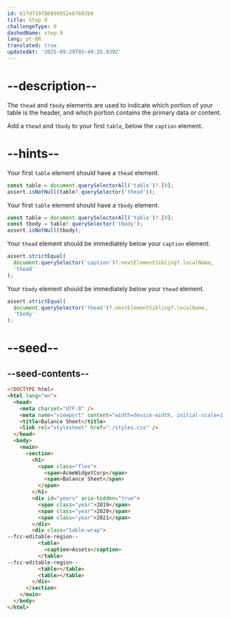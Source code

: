 ```yaml
---
id: 61fd719788899952e67692b9
title: Step 9
challengeType: 0
dashedName: step-9
lang: pt-BR
translated: true
updatedAt: '2025-09-29T05:49:25.939Z'
---
```


# --description--

The `thead` and `tbody` elements are used to indicate which portion of your table is the header, and which portion contains the primary data or content.

Add a `thead` and `tbody` to your first `table`, below the `caption` element.

# --hints--

Your first `table` element should have a `thead` element.

```js
const table = document.querySelectorAll('table')?.[0];
assert.isNotNull(table?.querySelector('thead'));
```

Your first `table` element should have a `tbody` element.

```js
const table = document.querySelectorAll('table')?.[0];
const tbody = table?.querySelector('tbody');
assert.isNotNull(tbody);
```

Your `thead` element should be immediately below your `caption` element.

```js
assert.strictEqual(
  document.querySelector('caption')?.nextElementSibling?.localName,
  'thead'
);
```

Your `tbody` element should be immediately below your `thead` element.

```js
assert.strictEqual(
  document.querySelector('thead')?.nextElementSibling?.localName,
  'tbody'
);
```

# --seed--

## --seed-contents--

```html
<!DOCTYPE html>
<html lang="en">
  <head>
    <meta charset="UTF-8" />
    <meta name="viewport" content="width=device-width, initial-scale=1.0" />
    <title>Balance Sheet</title>
    <link rel="stylesheet" href="./styles.css" />
  </head>
  <body>
    <main>
      <section>
        <h1>
          <span class="flex">
            <span>AcmeWidgetCorp</span>
            <span>Balance Sheet</span>
          </span>
        </h1>
        <div id="years" aria-hidden="true">
          <span class="year">2019</span>
          <span class="year">2020</span>
          <span class="year">2021</span>
        </div>
        <div class="table-wrap">
--fcc-editable-region--
          <table>
            <caption>Assets</caption>
          </table>
--fcc-editable-region--
          <table></table>
          <table></table>
        </div>
      </section>
    </main>
  </body>
</html>
```

```css

```
